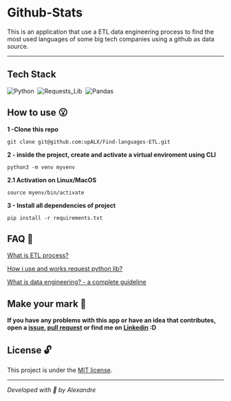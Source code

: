# Github-Stats
This is an application that use a ETL data engineering process to find the most used languages of some big tech companies using a github as data source. 

---

## Tech Stack
![Python](https://img.shields.io/badge/-Python_3-05122A?style=flat&logo=Python)&nbsp;
![Requests_Lib](https://img.shields.io/badge/-Requests_Lib-05122A?style=flat)&nbsp;
![Pandas](https://img.shields.io/badge/-Pandas-05122A?style=flat&logo=pandas)&nbsp;

## How to use :open_mouth:

**1 -Clone this repo**

```
git clone git@github.com:upALX/Find-languages-ETL.git
```

**2 - inside the project, create and activate a virtual enviroment using CLI**
```
python3 -m venv myvenv

```
**2.1 Activation on Linux/MacOS**
```
source myenv/bin/activate
```
**3 - Install all dependencies of project**
```
pip install -r requirements.txt
```

## FAQ 🤔

[What is ETL process?](https://cloud.google.com/learn/what-is-etl?hl=pt-br)

[How i use and works request python lib?](https://requests.readthedocs.io/en/latest/user/quickstart/)

[What is data engineering? - a complete guideline](https://www.alura.com.br/artigos/engenharia-dados)

## Make your mark :triangular_flag_on_post:      

**If you have any problems with this app or have an idea that contributes, open a [issue](https://github.com/upALX/Find-languages-ETL/issues), [pull request](https://github.com/upALX/Find-languages-ETL/pulls) or find me on [Linkedin](https://www.linkedin.com/in/upalx/) :D**


## License :unlock:

This project is under the [MIT license](https://github.com/upALX/Find-languages-ETL/blob/main/LICENSE).

---
*Developed with :purple_heart: by Alexandre*  
